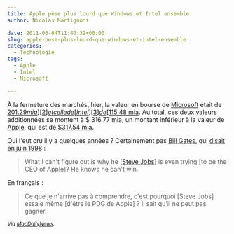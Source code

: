 ```yaml
---
title: Apple pèse plus lourd que Windows et Intel ensemble
author: Nicolas Martignoni

date: 2011-06-04T11:40:32+00:00
slug: apple-pese-plus-lourd-que-windows-et-intel-ensemble
categories:
  - Technologie
tags:
  - Apple
  - Intel
  - Microsoft

---
```

À la fermeture des marchés, hier, la valeur en bourse de [Microsoft][1] était de [$201.29 mia][2] et celle de [Intel][3] de [$115.48 mia][4]. Au total, ces deux valeurs additionnées se montent à $ 316.77 mia, un montant inférieur à la valeur de [Apple][5], qui est de [$317.54 mia][6].

Qui l'eut cru il y a quelques années ? Certainement pas [Bill Gates][7], qui [disait en juin 1998][8] :

> What I can't figure out is why he [[Steve Jobs][9]] is even trying [to be the CEO of Apple]? He knows he can't win.

En français :

> Ce que je n'arrive pas à comprendre, c'est pourquoi [Steve Jobs] essaie même [d'être le PDG de Apple] ? Il sait qu'il ne peut pas gagner.

_<small>Via [MacDailyNews][10].</small>_

 [1]: https://microsoft.com/
 [2]: https://fr.finance.yahoo.com/q?s=MSFT
 [3]: https://intel.com/
 [4]: https://fr.finance.yahoo.com/q?s=INTC
 [5]: https://apple.com/
 [6]: https://fr.finance.yahoo.com/q?s=AAPL
 [7]: https://fr.wikipedia.org/wiki/Bill_Gates
 [8]: https://www.cringely.com/2010/04/09/masters-tournament/
 [9]: https://fr.wikipedia.org/wiki/Steve_Jobs
 [10]: http://macdailynews.com/2011/06/03/apple-now-worth-more-than-wintel-microsoft-and-intel-combined/

<!--more-->
